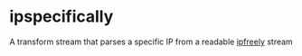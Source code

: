 # ipspecifically
A transform stream that parses a specific IP from a readable [ipfreely](https://github.com/sarcastech/ipfreely) stream
